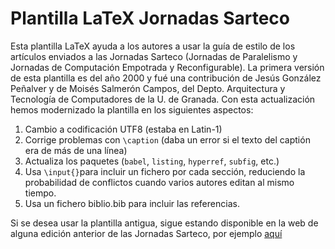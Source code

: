 # Plantilla LaTeX Jornadas Sarteco

Esta plantilla LaTeX ayuda a los autores a usar la guía de estilo de los artículos enviados a las Jornadas Sarteco (Jornadas de Paralelismo y Jornadas de Computación Empotrada y Reconfigurable). La primera versión de esta plantilla es del año 2000 y fué una contribución de Jesús González Peñalver y de Moisés Salmerón Campos, del Depto. Arquitectura y Tecnología de Computadores de la U. de Granada. Con esta actualización hemos modernizado la plantilla en los siguientes aspectos:

1. Cambio a codificación UTF8 (estaba en Latin-1)
2. Corrige problemas con `\caption` (daba un error si el texto del captión era de más de una línea)
3. Actualiza los paquetes (`babel`, `listing`, `hyperref`, `subfig`, etc.)
4. Usa `\input{}`para incluir un fichero por cada sección, reduciendo la probabilidad de conflictos cuando varios autores editan al mismo tiempo.
5. Usa un fichero biblio.bib para incluir las referencias.

Si se desea usar la plantilla antigua, sigue estando disponible en la web de alguna edición anterior de las Jornadas Sarteco, por ejemplo [aquí](http://www.jornadassarteco.org/?anyo=2020&page_id=394&pagina=cont_norm.html&simposio=jp2020)
